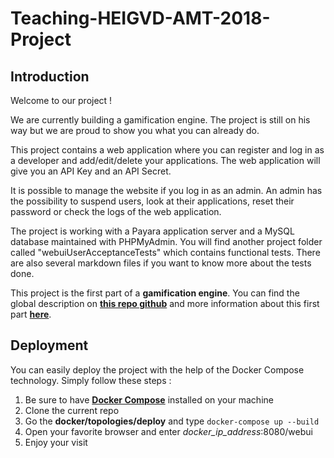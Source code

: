 # Teaching-HEIGVD-AMT-2018-Project
## Introduction

Welcome to our project !

We are currently building a gamification engine. The project is still on his way but we are proud to show you what you can already do.

This project contains a web application where you can register and log in as a developer and add/edit/delete your applications. The web application will give you an API Key and an API Secret.

It is possible to manage the website if you log in as an admin. An admin has the possibility to suspend users, look at their applications, reset their password or check the logs of the web application.

The project is working with a Payara application server and a MySQL database maintained with PHPMyAdmin. You will find another project folder called "webuiUserAcceptanceTests" which contains functional tests. There are also several markdown files if you want to know more about the tests done.

This project is the first part of a **gamification engine**. You can find the global description on [**this repo github**](https://github.com/SoftEng-HEIGVD/Teaching-HEIGVD-AMT-2018-Project) and more information about this first part [**here**](WP1.md).

## Deployment

You can easily deploy the project with the help of the Docker Compose technology. Simply follow these steps :
1) Be sure to have [**Docker Compose**](https://docs.docker.com/compose/install/) installed on your machine
2) Clone the current repo
3) Go the **docker/topologies/deploy** and type `docker-compose up --build`
4) Open your favorite browser and enter *docker_ip_address*:8080/webui
5) Enjoy your visit